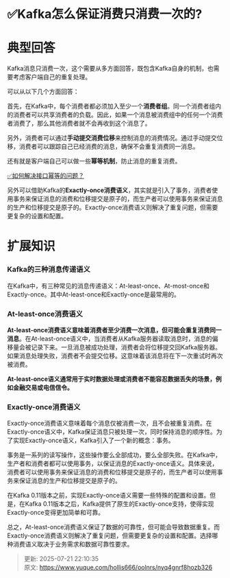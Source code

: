 # ✅Kafka怎么保证消费只消费一次的?

# 典型回答


Kafka消息只消费一次，这个需要从多方面回答，既包含Kafka自身的机制，也需要考虑客户端自己的重复处理。



可以从以下几个方面回答：



首先，在Kafka中，每个消费者都必须加入至少一个**消费者组**。同一个消费者组内的消费者可以共享消费者的负载。因此，如果一个消息被消费组中的任何一个消费者消费了，那么其他消费者就不会再收到这个消息了。



另外，消费者可以通过**手动提交消费位移**来控制消息的消费情况。通过手动提交位移，消费者可以跟踪自己已经消费的消息，确保不会重复消费同一消息。



还有就是客户端自己可以做一些**幂等机制**，防止消息的重复消费。



[✅如何解决接口幂等的问题？](https://www.yuque.com/hollis666/oolnrs/gz2qwl)



另外可以借助Kafka的**Exactly-once消费语义**，其实就是引入了事务，消费者使用事务来保证消息的消费和位移提交是原子的，而生产者可以使用事务来保证消息的生产和位移提交是原子的。Exactly-once消费语义则解决了重复问题，但需要更复杂的设置和配置。



# 扩展知识


### Kafka的三种消息传递语义


在Kafka中，有三种常见的消息传递语义：At-least-once、At-most-once和Exactly-once。其中At-least-once和Exactly-once是最常用的。



### At-least-once消费语义


**At-least-once消费语义意味着消费者至少消费一次消息，但可能会重复消费同一消息**。在At-least-once语义中，当消费者从Kafka服务器读取消息时，消息的偏移量会被记录下来。一旦消息被成功处理，消费者会将位移提交回Kafka服务器。如果消息处理失败，消费者不会提交位移。这意味着该消息将在下一次重试时再次被消费。



**At-least-once语义通常用于实时数据处理或消费者不能容忍数据丢失的场景，例如金融交易或电信信令。**



### Exactly-once消费语义


Exactly-once消费语义意味着每个消息仅被消费一次，且不会被重复消费。在Exactly-once语义中，Kafka保证消息只被处理一次，同时保持消息的顺序性。为了实现Exactly-once语义，Kafka引入了一个新的概念：事务。



事务是一系列的读写操作，这些操作要么全部成功，要么全部失败。在Kafka中，生产者和消费者都可以使用事务，以保证消息的Exactly-once语义。具体来说，消费者可以使用事务来保证消息的消费和位移提交是原子的，而生产者可以使用事务来保证消息的生产和位移提交是原子的。



在Kafka 0.11版本之前，实现Exactly-once语义需要一些特殊的配置和设置。但是，在Kafka 0.11版本之后，Kafka提供了原生的Exactly-once支持，使得实现Exactly-once变得更加简单和可靠。



总之，At-least-once消费语义保证了数据的可靠性，但可能会导致数据重复。而Exactly-once消费语义则解决了重复问题，但需要更复杂的设置和配置。选择哪种消费语义取决于业务需求和数据可靠性要求。



> 更新: 2025-07-21 22:10:35  
> 原文: <https://www.yuque.com/hollis666/oolnrs/nyq4gnrf8hozb326>